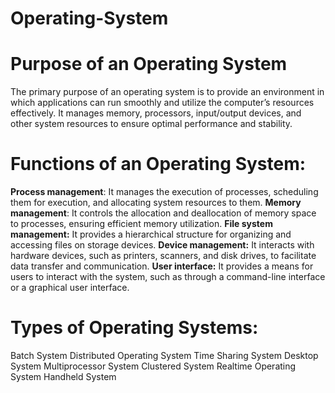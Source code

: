 # Operating-System

# Purpose of an Operating System
The primary purpose of an operating system is to provide an environment in which applications can run smoothly and utilize the computer’s resources effectively. It manages memory, processors, input/output devices, and other system resources to ensure optimal performance and stability.

# Functions of an Operating System:
__Process management__: It manages the execution of processes, scheduling them for execution, and allocating system resources to them.
__Memory management__: It controls the allocation and deallocation of memory space to processes, ensuring efficient memory utilization.
__File system management:__ It provides a hierarchical structure for organizing and accessing files on storage devices.
__Device management:__ It interacts with hardware devices, such as printers, scanners, and disk drives, to facilitate data transfer and communication.
__User interface:__ It provides a means for users to interact with the system, such as through a command-line interface or a graphical user interface.

# Types of Operating Systems:
Batch System
Distributed Operating System
Time Sharing System
Desktop System
Multiprocessor System
Clustered System
Realtime Operating System
Handheld System

